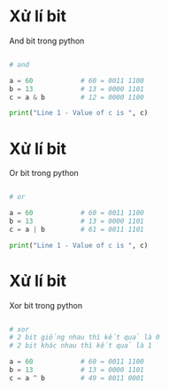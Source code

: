 # Xử lí bit

And bit trong python

```python

# and

a = 60            # 60 = 0011 1100
b = 13            # 13 = 0000 1101
c = a & b         # 12 = 0000 1100

print("Line 1 - Value of c is ", c)

```

# Xử lí bit

Or bit trong python

```python

# or

a = 60            # 60 = 0011 1100
b = 13            # 13 = 0000 1101
c = a | b         # 61 = 0011 1101

print("Line 1 - Value of c is ", c)

```

# Xử lí bit

Xor bit trong python

```python

# xor
# 2 bit giống nhau thì kết quả là 0
# 2 bit khác nhau thì kết quả là 1

a = 60            # 60 = 0011 1100
b = 13            # 13 = 0000 1101
c = a ^ b         # 49 = 0011 0001

